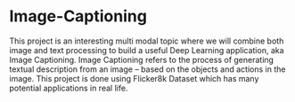 # Image-Captioning
This project is an interesting multi modal topic where we will combine both image and text processing to build a useful Deep Learning application, aka Image Captioning. Image Captioning refers to the process of generating textual description from an image – based on the objects and actions in the image. This project is done using Flicker8k Dataset which has many potential applications in real life.
